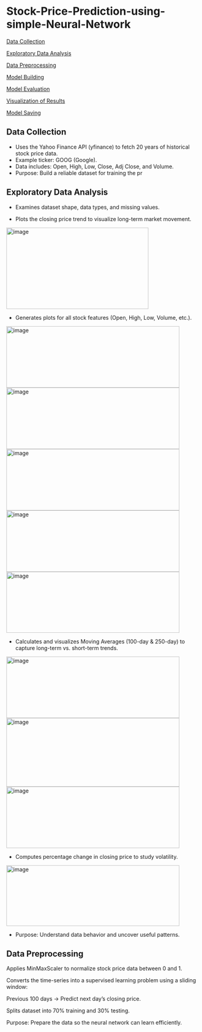 
# Stock-Price-Prediction-using-simple-Neural-Network             

[Data Collection](#data-collection)

[Exploratory Data Analysis](#exploratory-data-analysis)

[Data Preprocessing](#data-preprocessing)

[Model Building](#model-building)

[Model Evaluation](#model-evaluation)

[Visualization of Results](#visualization-of-results)

[Model Saving](#model-saving)



## Data Collection

- Uses the Yahoo Finance API (yfinance) to fetch 20 years of historical stock price data.
- Example ticker: GOOG (Google).
- Data includes: Open, High, Low, Close, Adj Close, and Volume.
- Purpose: Build a reliable dataset for training the pr

## Exploratory Data Analysis

- Examines dataset shape, data types, and missing values.
  
- Plots the closing price trend to visualize long-term market movement.
<img width="371" height="212" alt="image" src="https://github.com/user-attachments/assets/66c58c26-e404-4672-8b22-2e9c3c77c1e5" />

- Generates plots for all stock features (Open, High, Low, Volume, etc.).
<img width="452" height="160" alt="image" src="https://github.com/user-attachments/assets/784d646e-0d7a-42db-ae40-4b9cf6a131c7" />
<img width="452" height="160" alt="image" src="https://github.com/user-attachments/assets/6fb4a80c-8778-4f7b-abba-437ac172e52c" />
<img width="452" height="160" alt="image" src="https://github.com/user-attachments/assets/7df6b062-d35d-4fa6-93fb-e25660846f7f" />
<img width="452" height="160" alt="image" src="https://github.com/user-attachments/assets/7da41984-cf50-4b19-a23f-aad922b73334" />
<img width="452" height="159" alt="image" src="https://github.com/user-attachments/assets/f0846617-64da-4886-aa5e-a6d534253389" />

- Calculates and visualizes Moving Averages (100-day & 250-day) to capture long-term vs. short-term trends.
<img width="452" height="160" alt="image" src="https://github.com/user-attachments/assets/a7ec4259-be51-4d73-a62b-eeca9295696b" />
<img width="452" height="179" alt="image" src="https://github.com/user-attachments/assets/1f99d4f8-2cc6-4253-9912-20e6d23661fd" />
<img width="452" height="160" alt="image" src="https://github.com/user-attachments/assets/7315a29d-52df-4579-a4b4-05ce91ddeba7" />

- Computes percentage change in closing price to study volatility.
<img width="452" height="158" alt="image" src="https://github.com/user-attachments/assets/5643b309-9f0f-48cb-a42b-19de794d0d5d" />

- Purpose: Understand data behavior and uncover useful patterns.

## Data Preprocessing

Applies MinMaxScaler to normalize stock price data between 0 and 1.

Converts the time-series into a supervised learning problem using a sliding window:

Previous 100 days → Predict next day’s closing price.

Splits dataset into 70% training and 30% testing.

Purpose: Prepare the data so the neural network can learn efficiently.
